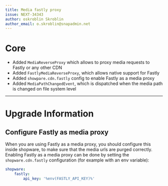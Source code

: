 ```yaml
---
title: Media fastly proxy
issue: NEXT-34343
author: oskroblin Skroblin
author_email: o.skroblin@snapadmin.net
---
```


# Core
* Added `MediaReverseProxy` which allows to proxy media requests to Fastly or any other CDN
* Added `FastlyMediaReverseProxy`, which allows native support for Fastly
* Added `showpare.cdn.fastly` config to enable Fastly as a media proxy
* Added `MediaPathChangedEvent`, which is dispatched when the media path is changed on file system level
___
# Upgrade Information
## Configure Fastly as media proxy
When you are using Fastly as a media proxy, you should configure this inside shopware, to make sure that the media urls are purged correctly.
Enabling Fastly as a media proxy can be done by setting the `shopware.cdn.fastly` configuration (for example with an env variable):

```yaml
shopware:
    fastly:
        api_key: '%env(FASTLY_API_KEY)%'
```
